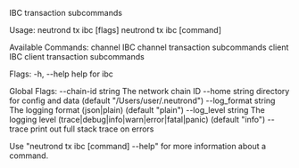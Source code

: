 IBC transaction subcommands

Usage:
  neutrond tx ibc [flags]
  neutrond tx ibc [command]

Available Commands:
  channel     IBC channel transaction subcommands
  client      IBC client transaction subcommands

Flags:
  -h, --help   help for ibc

Global Flags:
      --chain-id string     The network chain ID
      --home string         directory for config and data (default "/Users/user/.neutrond")
      --log_format string   The logging format (json|plain) (default "plain")
      --log_level string    The logging level (trace|debug|info|warn|error|fatal|panic) (default "info")
      --trace               print out full stack trace on errors

Use "neutrond tx ibc [command] --help" for more information about a command.
